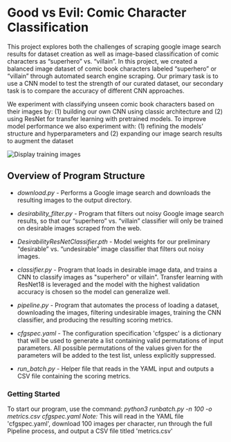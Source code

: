 # Good vs Evil: Comic Character Classification

This project explores both the challenges of scraping google image search results for dataset creation as well as image-based classification of comic characters as 
“superhero” vs. “villain”. In this project, we created a balanced image dataset of comic book characters labeled “superhero” or “villain” through automated search engine scraping. Our primary task is to use a CNN model to test the strength of our curated dataset, our secondary task is to compare the accuracy of different CNN approaches.

We experiment with classifying unseen comic book characters based on their images by: (1) building our own CNN using classic architecture and 
(2) using ResNet for transfer learning with pretrained models. 
To improve model performance we also experiment with: (1) refining the models’ structure and hyperparameters and (2) expanding our image search results to augment the dataset

![Display training images](https://user-images.githubusercontent.com/6591820/116647976-f569f200-a949-11eb-8789-c1cfea2f804d.png)

## Overview of Program Structure

* *download.py* - Performs a Google image search and downloads the resulting images to the output directory.

* *desirability_filter.py* - Program that filters out noisy Google image search results, so that our 
“superhero” vs. “villain” classifier will only be trained on desirable images scraped from the web.

* *DesirabilityResNetClassifier.pth* - Model weights for our preliminary “desirable” vs. “undesirable” image classifier that filters out noisy images. 

* *classifier.py* - Program that loads in desirable image data, and trains a CNN to classify images as "superhero" or villain". Transfer learning with 
ResNet18 is leveraged and the model with the highest validation accuracy is chosen so the model can generalize well.

*  *pipeline.py* - Program that automates the process of loading a dataset, downloading the images, filtering undesirable images, training the
CNN classifier, and producing the resulting scoring metrics. 

* *cfgspec.yaml* - The configuration specification 'cfgspec' is a dictionary that will be used to generate a list containing valid permutations of input parameters.
All possible permutations of the values given for the parameters will be added to the test list, unless explicitly suppressed.

* *run_batch.py* - Helper file that reads in the YAML input and outputs a CSV file containing the scoring metrics. 

### Getting Started
To start our program, use the command: *python3 runbatch.py -n 100 -o metrics.csv cfgspec.yaml*
*Note:* This will read in the YAML file 'cfgspec.yaml', download 100 images per character, run through the full Pipeline process, and output a CSV file titled 'metrics.csv'

